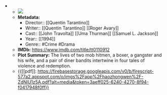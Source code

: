 - 
    - ![](https://m.media-amazon.com/images/M/MV5BNGNhMDIzZTUtNTBlZi00MTRlLWFjM2ItYzViMjE3YzI5MjljXkEyXkFqcGdeQXVyNzkwMjQ5NzM@._V1_SX300.jpg)  
    - **Metadata:**
        - Director:: [[Quentin Tarantino]]
        - Writer:: [[Quentin Tarantino]] [[Roger Avary]]
        - Cast:: [[John Travolta]] [[Uma Thurman]] [[Samuel L. Jackson]]
        - Year:: [[1994]]
        - Genre:: #Crime #Drama
    - **IMDb:** https://www.imdb.com/title/tt0110912
    - **Plot Summary:** The lives of two mob hitmen, a boxer, a gangster and his wife, and a pair of diner bandits intertwine in four tales of violence and redemption.
    - {{[[pdf]]: https://firebasestorage.googleapis.com/v0/b/firescript-577a2.appspot.com/o/imgs%2Fapp%2Fhaozhongwen%2F-ZdNlU1z5A.pdf?alt=media&token=3aeff025-6240-4270-8f94-f0417948f0ff}}
